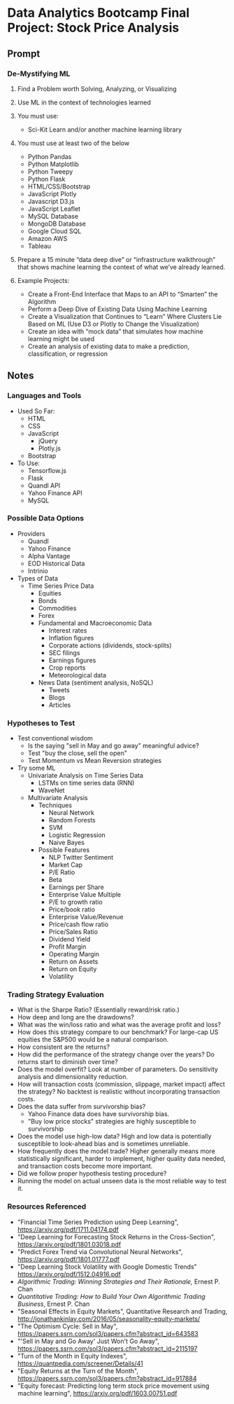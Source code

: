 # Data Analytics Bootcamp Final Project: Stock Price Analysis

## Prompt

### De-Mystifying ML

1. Find a Problem worth Solving, Analyzing, or Visualizing

2. Use ML in the context of technologies learned

3. You must use:
    * Sci-Kit Learn and/or another machine learning library

4. You must use at least two of the below
    * Python Pandas
    * Python Matplotlib
    * Python Tweepy
    * Python Flask
    * HTML/CSS/Bootstrap
    * JavaScript Plotly
    * Javascript D3.js
    * JavaScript Leaflet
    * MySQL Database
    * MongoDB Database
    * Google Cloud SQL
    * Amazon AWS
    * Tableau

5. Prepare a 15 minute “data deep dive” or “infrastructure walkthrough” that shows machine learning the context of what we’ve already learned.

6. Example Projects:
    * Create a Front-End Interface that Maps to an API to “Smarten” the Algorithm
    * Perform a Deep Dive of Existing Data Using Machine Learning
    * Create a Visualization that Continues to “Learn” Where Clusters Lie Based on ML (Use D3 or Plotly to Change the Visualization)
    * Create an idea with “mock data” that simulates how machine learning might be used
    * Create an analysis of existing data to make a prediction, classification, or regression


## Notes

### Languages and Tools
- Used So Far:
    - HTML
    - CSS
    - JavaScript
        - jQuery
        - Plotly.js
    - Bootstrap
- To Use:
    - Tensorflow.js
    - Flask
    - Quandl API
    - Yahoo Finance API
    - MySQL

### Possible Data Options
- Providers
    - Quandl
    - Yahoo Finance
    - Alpha Vantage
    - EOD Historical Data
    - Intrinio
- Types of Data
  - Time Series Price Data
      - Equities
      - Bonds
      - Commodities
      - Forex
    - Fundamental and Macroeconomic Data
        - Interest rates
        - Inflation figures
        - Corporate actions (dividends, stock-splits)
        - SEC filings
        - Earnings figures
        - Crop reports
        - Meteorological data
    - News Data (sentiment analysis, NoSQL)
        - Tweets
        - Blogs
        - Articles

### Hypotheses to Test
- Test conventional wisdom
    - Is the saying "sell in May and go away" meaningful advice?
    - Test "buy the close, sell the open"
    - Test Momentum vs Mean Reversion strategies
- Try some ML
    - Univariate Analysis on Time Series Data
        - LSTMs on time series data (RNN)
        - WaveNet
    - Multivariate Analysis
        - Techniques
            - Neural Network
            - Random Forests
            - SVM
            - Logistic Regression
            - Naive Bayes
        - Possible Features
            - NLP Twitter Sentiment
            - Market Cap
            - P/E Ratio
            - Beta
            - Earnings per Share
            - Enterprise Value Multiple
            - P/E to growth ratio
            - Price/book ratio
            - Enterprise Value/Revenue
            - Price/cash flow ratio
            - Price/Sales Ratio
            - Dividend Yield
            - Profit Margin
            - Operating Margin
            - Return on Assets
            - Return on Equity
            - Volatility

### Trading Strategy Evaluation
- What is the Sharpe Ratio? (Essentially reward/risk ratio.)
- How deep and long are the drawdowns?
- What was the win/loss ratio and what was the average profit and loss?
- How does this strategy compare to our benchmark? For large-cap US equities the S&P500 would be a natural comparison.
- How consistent are the returns?
- How did the performance of the strategy change over the years? Do returns start to diminish over time?
- Does the model overfit? Look at number of parameters. Do sensitivity analysis and dimensionality reduction.
- How will transaction costs (commission, slippage, market impact) affect the strategy? No backtest is realistic without incorporating transaction costs.
- Does the data suffer from survivorship bias?
    - Yahoo Finance data does have survivorship bias.
    - "Buy low price stocks" strategies are highly susceptible to survivorship
- Does the model use high-low data? High and low data is potentially susceptible to look-ahead bias and is sometimes unreliable.
- How frequently does the model trade? Higher generally means more statistically significant, harder to implement, higher quality data needed, and transaction costs become more important.
- Did we follow proper hypothesis testing procedure?
- Running the model on actual unseen data is the most reliable way to test it.

### Resources Referenced
- "Financial Time Series Prediction using Deep Learning", https://arxiv.org/pdf/1711.04174.pdf
- "Deep Learning for Forecasting Stock Returns in the Cross-Section", https://arxiv.org/pdf/1801.03018.pdf
- "Predict Forex Trend via Convolutional Neural Networks", https://arxiv.org/pdf/1801.01777.pdf
- "Deep Learning Stock Volatility with Google Domestic Trends" https://arxiv.org/pdf/1512.04916.pdf
- *Algorithmic Trading: Winning Strategies and Their Rationale*, Ernest P. Chan
- *Quantitative Trading: How to Build Your Own Algorithmic Trading Business*, Ernest P. Chan
- "Seasonal Effects in Equity Markets", Quantitative Research and Trading,  http://jonathankinlay.com/2016/05/seasonality-equity-markets/
- "The Optimism Cycle: Sell in May", https://papers.ssrn.com/sol3/papers.cfm?abstract_id=643583
- "'Sell in May and Go Away' Just Won't Go Away", https://papers.ssrn.com/sol3/papers.cfm?abstract_id=2115197
- "Turn of the Month in Equity Indexes", https://quantpedia.com/screener/Details/41
- "Equity Returns at the Turn of the Month", https://papers.ssrn.com/sol3/papers.cfm?abstract_id=917884
- "Equity forecast: Predicting long term stock price movement using machine learning", https://arxiv.org/pdf/1603.00751.pdf
